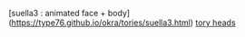 [suella3 : animated face + body] (https://type76.github.io/okra/tories/suella3.html)
[tory heads](https://type76.github.io/okra/tories/center.html)
